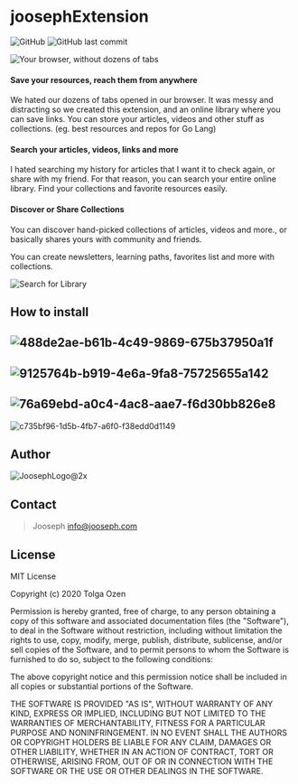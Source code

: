 # joosephExtension

![GitHub](https://img.shields.io/github/license/tolgaozen/joosephextension?style=for-the-badge)
![GitHub last commit](https://img.shields.io/github/last-commit/tolgaozen/joosephextension?style=for-the-badge)

![Your browser, without dozens of tabs](https://user-images.githubusercontent.com/39353278/83576124-c11f6300-a539-11ea-8e3d-197e3bb61032.gif)


#### Save your resources, reach them from anywhere
We hated our dozens of tabs opened in our browser. It was messy and distracting so we created this extension, and an online library where you can save links. You can store your articles, videos and other stuff as collections. (eg. best resources and repos for Go Lang)

#### Search your articles, videos, links and more
I hated searching my history for articles that I want it to check again, or share with my friend. For that reason, you can search your entire online library. Find your collections and favorite resources easily.

#### Discover or Share Collections
You can discover hand-picked collections of articles, videos and more., or basically shares yours with community and friends.

You can create newsletters, learning paths, favorites list and more with collections.




![Search for Library](https://user-images.githubusercontent.com/39353278/83576169-d0061580-a539-11ea-9fd6-c3be15e95ddb.gif)




## How to install

![488de2ae-b61b-4c49-9869-675b37950a1f](https://user-images.githubusercontent.com/39353278/83577550-2b85d280-a53d-11ea-808c-4ec617e333db.jpg)
--
![9125764b-b919-4e6a-9fa8-75725655a142](https://user-images.githubusercontent.com/39353278/83577562-32144a00-a53d-11ea-8a6a-a54f231bc634.jpg)
--
![76a69ebd-a0c4-4ac8-aae7-f6d30bb826e8](https://user-images.githubusercontent.com/39353278/83577572-38a2c180-a53d-11ea-9d8f-0016eff8612d.jpg)
--
![c735bf96-1d5b-4fb7-a6f0-f38edd0d1149](https://user-images.githubusercontent.com/39353278/83577579-3ccedf00-a53d-11ea-8a0f-c490873b66cc.jpg)



## Author

![JoosephLogo@2x](https://user-images.githubusercontent.com/39353278/83576537-ab5e6d80-a53a-11ea-852b-10d41eaac985.png)


## Contact

>Jooseph
>info@jooseph.com

## License

MIT License

Copyright (c) 2020 Tolga Ozen

Permission is hereby granted, free of charge, to any person obtaining a copy
of this software and associated documentation files (the "Software"), to deal
in the Software without restriction, including without limitation the rights
to use, copy, modify, merge, publish, distribute, sublicense, and/or sell
copies of the Software, and to permit persons to whom the Software is
furnished to do so, subject to the following conditions:

The above copyright notice and this permission notice shall be included in all
copies or substantial portions of the Software.

THE SOFTWARE IS PROVIDED "AS IS", WITHOUT WARRANTY OF ANY KIND, EXPRESS OR
IMPLIED, INCLUDING BUT NOT LIMITED TO THE WARRANTIES OF MERCHANTABILITY,
FITNESS FOR A PARTICULAR PURPOSE AND NONINFRINGEMENT. IN NO EVENT SHALL THE
AUTHORS OR COPYRIGHT HOLDERS BE LIABLE FOR ANY CLAIM, DAMAGES OR OTHER
LIABILITY, WHETHER IN AN ACTION OF CONTRACT, TORT OR OTHERWISE, ARISING FROM,
OUT OF OR IN CONNECTION WITH THE SOFTWARE OR THE USE OR OTHER DEALINGS IN THE
SOFTWARE.
